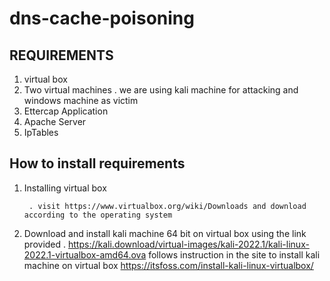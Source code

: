 # dns-cache-poisoning



## REQUIREMENTS

1. virtual box
2. Two virtual machines 
        . we are using kali machine for attacking and windows machine as victim
2. Ettercap Application
3. Apache Server
4. IpTables

## How to install requirements

1. Installing virtual box

        . visit https://www.virtualbox.org/wiki/Downloads and download according to the operating system
        
        
2. Download and install kali machine 64 bit on virtual box using the link provided
        . https://kali.download/virtual-images/kali-2022.1/kali-linux-2022.1-virtualbox-amd64.ova
        follows instruction in the site to install kali machine on virtual box
        https://itsfoss.com/install-kali-linux-virtualbox/
        
        
